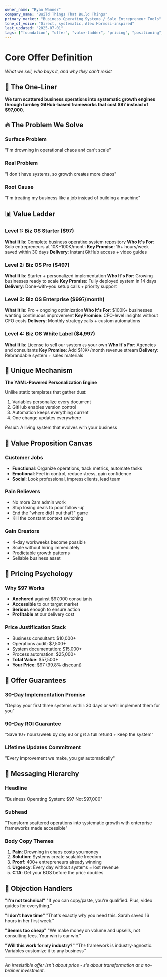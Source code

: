 ```yaml
---
owner_name: "Ryan Wanner"
company_name: "Build Things That Build Things"
primary_market: "Business Operating Systems / Solo Entrepreneur Tools"
tone_of_voice: "Direct, systematic, Alex Hormozi-inspired"
last_updated: "2025-07-01"
tags: ["foundation", "offer", "value-ladder", "pricing", "positioning"]
---
```


# Core Offer Definition

*What we sell, who buys it, and why they can't resist*

## 🎯 The One-Liner

**We turn scattered business operations into systematic growth engines through turnkey GitHub-based frameworks that cost $97 instead of $97,000.**

## 🔥 The Problem We Solve

### Surface Problem
"I'm drowning in operational chaos and can't scale"

### Real Problem
"I don't have systems, so growth creates more chaos"

### Root Cause
"I'm treating my business like a job instead of building a machine"

## 📊 Value Ladder

### Level 1: Biz OS Starter ($97)
**What It Is**: Complete business operating system repository
**Who It's For**: Solo entrepreneurs at $10K-$100K/month
**Key Promise**: 15+ hours/week saved within 30 days
**Delivery**: Instant GitHub access + video guides

### Level 2: Biz OS Pro ($497)
**What It Is**: Starter + personalized implementation
**Who It's For**: Growing businesses ready to scale
**Key Promise**: Fully deployed system in 14 days
**Delivery**: Done-with-you setup calls + priority support

### Level 3: Biz OS Enterprise ($997/month)
**What It Is**: Pro + ongoing optimization
**Who It's For**: $100K+ businesses wanting continuous improvement
**Key Promise**: CFO-level insights without CFO costs
**Delivery**: Monthly strategy calls + custom automations

### Level 4: Biz OS White Label ($4,997)
**What It Is**: License to sell our system as your own
**Who It's For**: Agencies and consultants
**Key Promise**: Add $10K+/month revenue stream
**Delivery**: Rebrandable system + sales materials

## 🌟 Unique Mechanism

**The YAML-Powered Personalization Engine**

Unlike static templates that gather dust:
1. Variables personalize every document
2. GitHub enables version control
3. Automation keeps everything current
4. One change updates everywhere

*Result*: A living system that evolves with your business

## 🚀 Value Proposition Canvas

### Customer Jobs
- **Functional**: Organize operations, track metrics, automate tasks
- **Emotional**: Feel in control, reduce stress, gain confidence
- **Social**: Look professional, impress clients, lead team

### Pain Relievers
- No more 2am admin work
- Stop losing deals to poor follow-up
- End the "where did I put that?" game
- Kill the constant context switching

### Gain Creators
- 4-day workweeks become possible
- Scale without hiring immediately
- Predictable growth patterns
- Sellable business asset

## 💸 Pricing Psychology

### Why $97 Works
- **Anchored** against $97,000 consultants
- **Accessible** to our target market
- **Serious** enough to ensure action
- **Profitable** at our delivery cost

### Price Justification Stack
- Business consultant: $10,000+
- Operations audit: $7,500+
- System documentation: $15,000+
- Process automation: $25,000+
- **Total Value**: $57,500+
- **Your Price**: $97 (99.8% discount)

## 🎯 Offer Guarantees

### 30-Day Implementation Promise
"Deploy your first three systems within 30 days or we'll implement them for you"

### 90-Day ROI Guarantee
"Save 10+ hours/week by day 90 or get a full refund + keep the system"

### Lifetime Updates Commitment
"Every improvement we make, you get automatically"

## 📣 Messaging Hierarchy

### Headline
"Business Operating System: $97 Not $97,000"

### Subhead
"Transform scattered operations into systematic growth with enterprise frameworks made accessible"

### Body Copy Themes
1. **Pain**: Drowning in chaos costs you money
2. **Solution**: Systems create scalable freedom
3. **Proof**: 400+ entrepreneurs already winning
4. **Urgency**: Every day without systems = lost revenue
5. **CTA**: Get your BOS before the price doubles

## 🎯 Objection Handlers

**"I'm not technical"**
"If you can copy/paste, you're qualified. Plus, video guides for everything."

**"I don't have time"**
"That's exactly why you need this. Sarah saved 16 hours in her first week."

**"Seems too cheap"**
"We make money on volume and upsells, not consulting fees. Your win is our win."

**"Will this work for my industry?"**
"The framework is industry-agnostic. Variables customize it to any business."

---

*An irresistible offer isn't about price - it's about transformation at a no-brainer investment.*